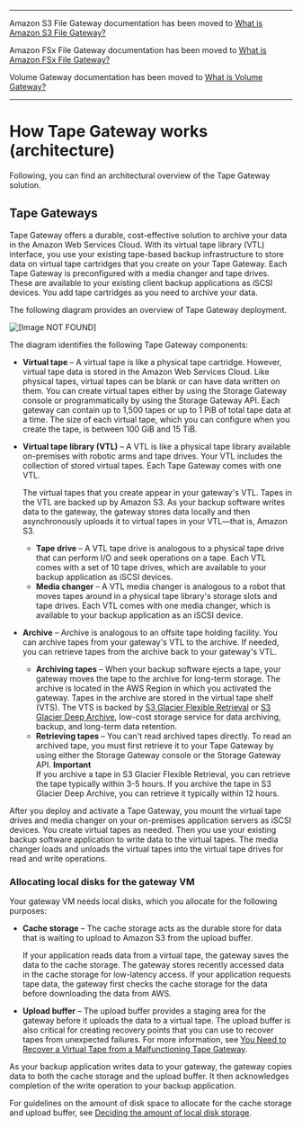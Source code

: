 --------

Amazon S3 File Gateway documentation has been moved to [What is Amazon S3 File Gateway?](https://docs.aws.amazon.com/filegateway/latest/files3/WhatIsStorageGateway.html)

Amazon FSx File Gateway documentation has been moved to [What is Amazon FSx File Gateway?](https://docs.aws.amazon.com/filegateway/latest/filefsxw/WhatIsStorageGateway.html)

Volume Gateway documentation has been moved to [What is Volume Gateway?](https://docs.aws.amazon.com/storagegateway/latest/vgw/WhatIsStorageGateway.html)

--------

# How Tape Gateway works \(architecture\)<a name="StorageGatewayConcepts"></a>

Following, you can find an architectural overview of the Tape Gateway solution\.

## Tape Gateways<a name="storage-gateway-vtl-concepts"></a>

Tape Gateway offers a durable, cost\-effective solution to archive your data in the Amazon Web Services Cloud\. With its virtual tape library \(VTL\) interface, you use your existing tape\-based backup infrastructure to store data on virtual tape cartridges that you create on your Tape Gateway\. Each Tape Gateway is preconfigured with a media changer and tape drives\. These are available to your existing client backup applications as iSCSI devices\. You add tape cartridges as you need to archive your data\.

The following diagram provides an overview of Tape Gateway deployment\.

![\[Image NOT FOUND\]](http://docs.aws.amazon.com/storagegateway/latest/tgw/images/Gateway-VTL-Architecture2-diagram.png)

The diagram identifies the following Tape Gateway components:
+ **Virtual tape** – A virtual tape is like a physical tape cartridge\. However, virtual tape data is stored in the Amazon Web Services Cloud\. Like physical tapes, virtual tapes can be blank or can have data written on them\. You can create virtual tapes either by using the Storage Gateway console or programmatically by using the Storage Gateway API\. Each gateway can contain up to 1,500 tapes or up to 1 PiB of total tape data at a time\. The size of each virtual tape, which you can configure when you create the tape, is between 100 GiB and 15 TiB\.
+ **Virtual tape library \(VTL\)** – A VTL is like a physical tape library available on\-premises with robotic arms and tape drives\. Your VTL includes the collection of stored virtual tapes\. Each Tape Gateway comes with one VTL\.

  The virtual tapes that you create appear in your gateway's VTL\. Tapes in the VTL are backed up by Amazon S3\. As your backup software writes data to the gateway, the gateway stores data locally and then asynchronously uploads it to virtual tapes in your VTL—that is, Amazon S3\.
  + **Tape drive** – A VTL tape drive is analogous to a physical tape drive that can perform I/O and seek operations on a tape\. Each VTL comes with a set of 10 tape drives, which are available to your backup application as iSCSI devices\. 
  + **Media changer** – A VTL media changer is analogous to a robot that moves tapes around in a physical tape library's storage slots and tape drives\. Each VTL comes with one media changer, which is available to your backup application as an iSCSI device\.
+ **Archive** – Archive is analogous to an offsite tape holding facility\. You can archive tapes from your gateway's VTL to the archive\. If needed, you can retrieve tapes from the archive back to your gateway's VTL\.
  + **Archiving tapes** – When your backup software ejects a tape, your gateway moves the tape to the archive for long\-term storage\. The archive is located in the AWS Region in which you activated the gateway\. Tapes in the archive are stored in the virtual tape shelf \(VTS\)\. The VTS is backed by [S3 Glacier Flexible Retrieval](https://docs.aws.amazon.com/amazonglacier/latest/dev/introduction.html) or [S3 Glacier Deep Archive](https://docs.aws.amazon.com/amazonglacier/latest/dev/introduction.html), low\-cost storage service for data archiving, backup, and long\-term data retention\.
  + **Retrieving tapes** – You can't read archived tapes directly\. To read an archived tape, you must first retrieve it to your Tape Gateway by using either the Storage Gateway console or the Storage Gateway API\.
**Important**  
If you archive a tape in S3 Glacier Flexible Retrieval, you can retrieve the tape typically within 3\-5 hours\. If you archive the tape in S3 Glacier Deep Archive, you can retrieve it typically within 12 hours\.

After you deploy and activate a Tape Gateway, you mount the virtual tape drives and media changer on your on\-premises application servers as iSCSI devices\. You create virtual tapes as needed\. Then you use your existing backup software application to write data to the virtual tapes\. The media changer loads and unloads the virtual tapes into the virtual tape drives for read and write operations\.

### Allocating local disks for the gateway VM<a name="local-disks-vtl-gateway-architecture"></a>

Your gateway VM needs local disks, which you allocate for the following purposes:
+ **Cache storage** – The cache storage acts as the durable store for data that is waiting to upload to Amazon S3 from the upload buffer\.

  If your application reads data from a virtual tape, the gateway saves the data to the cache storage\. The gateway stores recently accessed data in the cache storage for low\-latency access\. If your application requests tape data, the gateway first checks the cache storage for the data before downloading the data from AWS\.
+ **Upload buffer** – The upload buffer provides a staging area for the gateway before it uploads the data to a virtual tape\. The upload buffer is also critical for creating recovery points that you can use to recover tapes from unexpected failures\. For more information, see [You Need to Recover a Virtual Tape from a Malfunctioning Tape Gateway](Main_TapesIssues-vtl.md#creating-recovery-tape-vtl)\.

As your backup application writes data to your gateway, the gateway copies data to both the cache storage and the upload buffer\. It then acknowledges completion of the write operation to your backup application\.

For guidelines on the amount of disk space to allocate for the cache storage and upload buffer, see [Deciding the amount of local disk storage](ManagingLocalStorage-common.md#decide-local-disks-and-sizes)\.